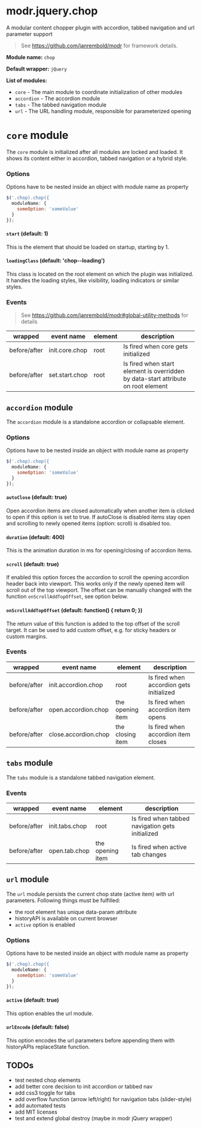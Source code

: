 # modr.jquery.chop
A modular content chopper plugin with accordion, tabbed navigation and url parameter support

> See https://github.com/janrembold/modr for framework details.

**Module name:** `chop` 

**Default wrapper:** `jQuery`

**List of modules:**

- `core` - The main module to coordinate initialization of other modules
- `accordion` - The accordion module
- `tabs` - The tabbed navigation module
- `url` - The URL handling module, responsible for parameterized opening


# `core` module
The `core` module is initialized after all modules are locked and loaded.
It shows its content either in accordion, tabbed navigation or a hybrid style.


### Options

Options have to be nested inside an object with module name as property  

```js 
$('.chop).chop({
  moduleName: {
    someOption: 'someValue'
  }
});
```

#### `start` (default: 1) 
This is the element that should be loaded on startup, starting by 1.

#### `loadingClass` (default: 'chop--loading')
This class is located on the root element on which the plugin was initialized.
It handles the loading styles, like visibility, loading indicators or similar styles.


### Events

> See https://github.com/janrembold/modr#global-utility-methods for details

| wrapped | event name | element | description | 
| --- | --- | --- | --- |  
| before/after | init.core.chop | root | Is fired when core gets initialized |
| before/after | set.start.chop | root | Is fired when start element is overridden by data-start attribute on root element |


## `accordion` module
The `accordion` module is a standalone accordion or collapsable element.

### Options

Options have to be nested inside an object with module name as property  

```js 
$('.chop).chop({
  moduleName: {
    someOption: 'someValue'
  }
});
```

#### `autoClose` (default: true) 
Open accordion items are closed automatically when another item is clicked to open if this option is set to true.
If autoClose is disabled items stay open and scrolling to newly opened items (option: scroll) is disabled too. 

#### `duration` (default: 400)
This is the animation duration in ms for opening/closing of accordion items.
 
#### `scroll` (default: true)
If enabled this option forces the accordion to scroll the opening accordion header back into viewport. 
This works only if the newly opened item will scroll out of the top viewport. 
The offset can be manually changed with the function `onScrollAddTopOffset`, see option below.

#### `onScrollAddTopOffset` (default: function() { return 0; })
The return value of this function is added to the top offset of the scroll target. 
It can be used to add custom offset, e.g. for sticky headers or custom margins.


### Events

| wrapped | event name | element | description | 
| --- | --- | --- | --- |  
| before/after | init.accordion.chop | root | Is fired when accordion gets initialized |
| before/after | open.accordion.chop | the opening item | Is fired when accordion item opens |
| before/after | close.accordion.chop | the closing item | Is fired when accordion item closes |



## `tabs` module
The `tabs` module is a standalone tabbed navigation element.

### Events

| wrapped | event name | element | description | 
| --- | --- | --- | --- |  
| before/after | init.tabs.chop | root | Is fired when tabbed navigation gets initialized |
| before/after | open.tab.chop | the opening item | Is fired when active tab changes |



## `url` module
The `url` module persists the current chop state (active item) with url parameters.
Following things must be fulfilled:
 
- the root element has unique data-param attribute
- historyAPI is available on current browser
- `active` option is enabled 


### Options

Options have to be nested inside an object with module name as property  

```js 
$('.chop).chop({
  moduleName: {
    someOption: 'someValue'
  }
});
```

#### `active` (default: true) 
This option enables the url module.

#### `urlEncode` (default: false)
This option encodes the url parameters before appending them with historyAPIs replaceState function. 



## TODOs

- test nested chop elements
- add better core decision to init accordion or tabbed nav 
- add css3 toggle for tabs 
- add overflow function (arrow left/right) for navigation tabs (slider-style)
- add automated tests
- add MIT licenses
- test and extend global destroy (maybe in modr jQuery wrapper) 